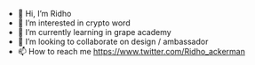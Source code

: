 - 👋 Hi, I’m Ridho
- 👀 I’m interested in crypto word
- 🌱 I’m currently learning in grape academy
- 💞️ I’m looking to collaborate on design / ambassador
- 📫 How to reach me https://www.twitter.com/Ridho_ackerman

<!---
Ki-Lua/Ki-Lua is a ✨ special ✨ repository because its `README.md` (this file) appears on your GitHub profile.
You can click the Preview link to take a look at your changes.
--->
